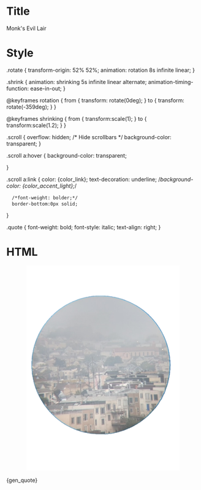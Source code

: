 # Title
Monk's Evil Lair

# Style
.rotate {
transform-origin: 52% 52%;
animation: rotation 8s infinite linear;
}

.shrink {
animation: shrinking 5s infinite linear alternate;
animation-timing-function: ease-in-out;
}

@keyframes rotation {
from {
transform: rotate(0deg);
}
to {
transform: rotate(-359deg);
}
}

@keyframes shrinking {
from {
transform:scale(1);
}
to {
transform:scale(1.2);
}
}

.scroll {
  overflow: hidden; /* Hide scrollbars */
  background-color: transparent;
}

.scroll a:hover {
  background-color: transparent;

}

.scroll a:link {
	  color: {color_link};
	  text-decoration: underline;
	  /*background-color: {color_accent_light};*/

	  /*font-weight: bolder;*/
	  border-bottom:0px solid;
}

.quote {
	  font-weight: bold;
	  font-style: italic;
	  text-align: right;
}

# HTML
<!-- spinninsdg bullshit -->
<center>
<a href="./music/music.html">
<img src="./src/templates/images/dozehilz.png" class="rotate" width="400">
</a>
</center>

{gen_quote}



